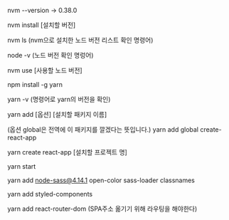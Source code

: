 nvm --version -> 0.38.0

nvm install [설치할 버전]

nvm ls (nvm으로 설치한 노드 버전 리스트 확인 명령어)

node -v (노드 버전 확인 명렁어)

nvm use [사용할 노드 버전]

npm install -g yarn

yarn -v (명령어로 yarn의 버전을 확인)

yarn add [옵션] [설치할 패키지 이름]

(옵션 global은 전역에 이 패키지를 깔겠다는 뜻입니다.)
yarn add global create-react-app

yarn create react-app [설치할 프로젝트 명]

yarn start

yarn add node-sass@4.14.1 open-color sass-loader classnames

yarn add styled-components

yarn add react-router-dom (SPA주소 옮기기 위해 라우팅을 해야한다)
